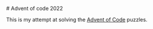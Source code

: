 # Advent of code 2022

This is my attempt at solving the [Advent of Code](https://adventofcode.com/) puzzles.
